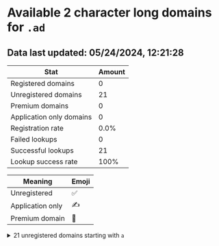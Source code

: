 # Available 2 character long domains for `.ad`

## Data last updated: 05/24/2024, 12:21:28

|Stat|Amount|
|--|--|
|Registered domains|0|
|Unregistered domains|21|
|Premium domains|0|
|Application only domains|0|
|Registration rate|0.0%|
|Failed lookups|0|
|Successful lookups|21|
|Lookup success rate|100%|


|Meaning|Emoji|
|--|--|
|Unregistered|:white_check_mark:|
|Application only|:writing_hand:|
|Premium domain|:gem:|

<details>
<summary>21 unregistered domains starting with <bold><code>a</code></bold></summary>

|Type|Domain|
|--|--|
|:white_check_mark:|`aa.ad`|
|:white_check_mark:|`ab.ad`|
|:white_check_mark:|`ac.ad`|
|:white_check_mark:|`ad.ad`|
|:white_check_mark:|`ae.ad`|
|:white_check_mark:|`af.ad`|
|:white_check_mark:|`ag.ad`|
|:white_check_mark:|`ah.ad`|
|:white_check_mark:|`ai.ad`|
|:white_check_mark:|`aj.ad`|
|:white_check_mark:|`ak.ad`|
|:white_check_mark:|`al.ad`|
|:white_check_mark:|`am.ad`|
|:white_check_mark:|`an.ad`|
|:white_check_mark:|`ao.ad`|
|:white_check_mark:|`ap.ad`|
|:white_check_mark:|`aq.ad`|
|:white_check_mark:|`ar.ad`|
|:white_check_mark:|`as.ad`|
|:white_check_mark:|`at.ad`|
|:white_check_mark:|`au.ad`|
</details>